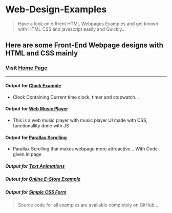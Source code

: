 # Web-Design-Examples
>Have a look on diffrent HTML Webpages Examples and get known with HTML CSS and javascript easily and Quickly...
## Here are some Front-End Webpage designs with HTML and CSS mainly

### Visit [Home Page](https://prince-jagani.github.io/Web-Design-Examples/)
***

#### Output for [Clock Example](https://prince-jagani.github.io/Web-Design-Examples/Clock%20Example/)
- Clock Containing Current time clock, timer and stopwatch...

#### Output for [Web Music Player](https://prince-jagani.github.io/Web-Design-Examples/Web%20Music%20Player/)
- This is a web music player with music player UI made with CSS, functionallity done with JS

#### Output for [Parallax Scrolling](https://prince-jagani.github.io/Web-Design-Examples/Parallax%20Scrolling/)
- Parallax Scrolling that makes webpage more attreactive... With Code given in page

##### Output for [Text Animations](https://prince-jagani.github.io/Web-Design-Examples/Text%20Animations)
##### Outout for [Online E-Store Example](https://prince-jagani.github.io/Web-Design-Examples/School%20E-Store%20Example/)
##### Output for [Simple CSS Form](https://prince-jagani.github.io/Web-Design-Examples/Simple%20CSS%20Form/form.html)


> Source code for all examples are available completely on GitHub...
